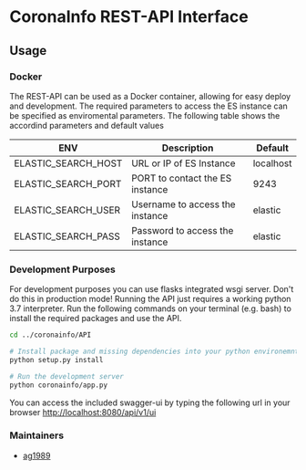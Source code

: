 # CoronaInfo REST-API Interface

## Usage
 
### Docker

The REST-API can be used as a Docker container, allowing for easy deploy and development. The required parameters to
access the ES instance can be specified as enviromental parameters. The following table shows the accordind parameters
and default values

| ENV | Description | Default |
| --- | ----------- | ------- |
| ELASTIC_SEARCH_HOST | URL or IP of ES Instance | localhost |
| ELASTIC_SEARCH_PORT | PORT to contact the ES instance | 9243 |
| ELASTIC_SEARCH_USER | Username to access the instance | elastic |
| ELASTIC_SEARCH_PASS | Password to access the instance | elastic |


### Development Purposes

For development purposes you can use flasks integrated wsgi server. Don't do this in production mode! Running the API
just requires a working python 3.7 interpreter. Run the following commands on your terminal (e.g. bash) to install the
required packages and use the API.

````bash
cd ../coronainfo/API

# Install package and missing dependencies into your python environemnt
python setup.py install

# Run the development server
python coronainfo/app.py
````

You can access the included swagger-ui by typing the following url in your browser <http://localhost:8080/api/v1/ui>

### Maintainers

- [ag1989](https://github.com/ag1989)
